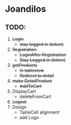 # JoandiIos

## TODO:

1. ~~Login~~
	* ~~stay logged in (token)~~
2. ~~Registration~~
	* ~~LoginAfter Registration~~
	* ~~Stay Logged in (token)~~
3. ~~getProducts~~
	* ~~In tableview~~
	* ~~Redirect to detail~~
4. ~~make DetailProduct~~
	* ~~AddToCart~~
5. DisplayCart
    * deleteFromCart
6. ~~Logout~~
7. Design
	* TableCell alignment
	* add Logo

